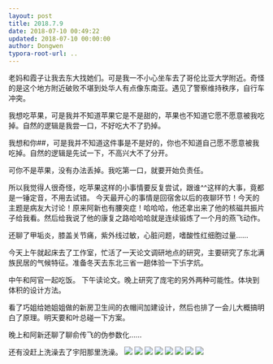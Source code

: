 ```yaml
---
layout: post
title: 2018.7.9
date: 2018-07-10 00:49:22
updated: 2018-07-10 00:00:00
author: Dongwen
typora-root-url: ..
---
```




老妈和霞子让我去东大找她们。可是我一不小心坐车去了哥伦比亚大学附近。奇怪的是这个地方附近破败不堪到处华人有点像东南亚。遇见了警察维持秩序，自行车冲突。

我想吃苹果，可是我并不知道苹果它是不是甜的，苹果也不知道它愿不愿意被我吃掉。自然的逻辑是我尝一口，不好吃大不了扔掉。

我想和你##，可是我并不知道这件事是不是好的，你也不知道自己愿不愿意被我吃掉。自然的逻辑是先试一下，不高兴大不了分开。

可你不是苹果，没有办法丢掉。我吃第一口，就要开始负责任。

所以我觉得人很奇怪，吃苹果这样的小事情要反复尝试，跟谁^^这样的大事，竟都是一锤定音，不用去试错。
今天最开心的事情是回宿舍以后的夜聊环节！今天的主题是病友大讨论！原来阿新也有腰突症！哈哈哈，他还拿出来了他的核磁共振片子给我看。然后给我说了他的康复之路哈哈哈就是连续锻炼了一个月的燕飞动作。

还聊了甲垢炎，膝盖关节痛，紫外线过敏，心脏问题，嗜酸性红细胞过量……

今天上午就起床去了工作室，忙活了一天论文调研地点的研究，主要研究了东北满族民居的气候特征。准备冬天去东北三省一趟体验一下卐字炕。

中午和阿官一起吃饭。
下午读论文。晚上研究了庞宅的另外两种可能性。体块到体积的设计方法。

看了巧姐给她姐姐做的新房卫生间的衣帽间加建设计，然后也排了一会儿大概搞明白了原理。明天要和叶总碰一下方案。

晚上和阿新还聊了聊俞传飞的伪参数化……

还有没赶上洗澡去了宇阳那里洗澡。        ![](/img/in-post/p52094752.jpg)
![](/img/in-post/p52094748.jpg)
![](/img/in-post/p52094753.jpg)
![](/img/in-post/p52094750.jpg)
![](/img/in-post/p52094754.jpg)
![](/img/in-post/p52094751.jpg)
![](/img/in-post/p52094786.jpg)
![](/img/in-post/p52094749.jpg)
